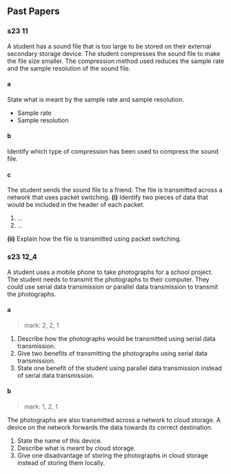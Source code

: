 ## Past Papers
### s23 11

A student has a sound file that is too large to be stored on their external secondary storage device. 
The student compresses the sound file to make the file size smaller.
The compression method used reduces the sample rate and the sample resolution of the sound file.
#### a
State what is meant by the sample rate and sample resolution.
- Sample rate
- Sample resolution
#### b
Identify which type of compression has been used to compress the sound file.
#### c
The student sends the sound file to a friend. The file is transmitted across a network that uses packet switching.
**(i)**
Identify two pieces of data that would be included in the header of each packet.
1. ...
2. ...

**(ii)**
Explain how the file is transmitted using packet switching.

### s23 12_4
A student uses a mobile phone to take photographs for a school project.
The student needs to transmit the photographs to their computer. They could use serial data transmission or parallel data transmission to transmit the photographs.

#### a
> mark: 2, 2, 1

1. Describe how the photographs would be transmitted using serial data transmission.
2. Give two benefits of transmitting the photographs using serial data transmission.
3. State one benefit of the student using parallel data transmission instead of serial data transmission.

#### b
> mark: 1, 2, 1

The photographs are also transmitted across a network to cloud storage. A device on the network forwards the data towards its correct destination.
1. State the name of this device.
2. Describe what is meant by cloud storage.
3. Give one disadvantage of storing the photographs in cloud storage instead of storing them locally.